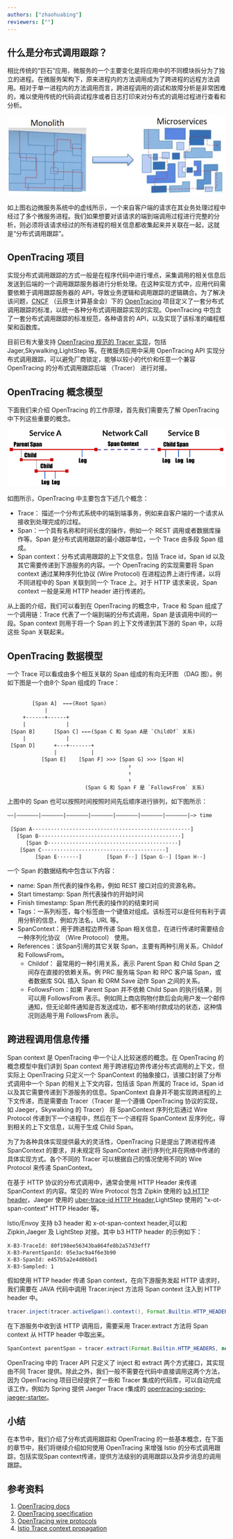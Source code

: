 ```yaml
---
authors: ["zhaohuabing"]
reviewers: [""]
---
```


## 什么是分布式调用跟踪？

相比传统的“巨石”应用，微服务的一个主要变化是将应用中的不同模块拆分为了独立的进程。在微服务架构下，原来进程内的方法调用成为了跨进程的远程方法调用。相对于单一进程内的方法调用而言，跨进程调用的调试和故障分析是非常困难的，难以使用传统的代码调试程序或者日志打印来对分布式的调用过程进行查看和分析。

![分布式调用跟踪示意图](images/enhance-tracing/monolith-microserivce.jpg)

如上图右边微服务系统中的虚线所示，一个来自客户端的请求在其业务处理过程中经过了多个微服务进程。我们如果想要对该请求的端到端调用过程进行完整的分析，则必须将该请求经过的所有进程的相关信息都收集起来并关联在一起，这就是“分布式调用跟踪”。

## OpenTracing 项目

实现分布式调用跟踪的方式一般是在程序代码中进行埋点，采集调用的相关信息后发送到后端的一个调用跟踪服务器进行分析处理。在这种实现方式中，应用代码需要依赖于调用跟踪服务器的 API，导致业务逻辑和调用跟踪的逻辑耦合。为了解决该问题，[CNCF](https://www.cncf.io/) （云原生计算基金会）下的 [OpenTracing](http://https://opentracing.io/) 项目定义了一套分布式调用跟踪的标准，以统一各种分布式调用跟踪实现的实现。OpenTracing 中包含了一套分布式调用跟踪的标准规范，各种语言的 API，以及实现了该标准的编程框架和函数库。

目前已有大量支持 [OpenTracing 规范的 Tracer 实现](https://opentracing.io/docs/supported-tracers/)，包括 Jager,Skywalking,LightStep 等。在微服务应用中采用 OpenTracing API 实现分布式调用跟踪，可以避免厂商锁定，能够以较小的代价和任意一个兼容 OpenTracing 的分布式调用跟踪后端 （Tracer） 进行对接。

## OpenTracing 概念模型

下面我们来介绍 OpenTracing 的工作原理，首先我们需要先了解 OpenTracing 中下列这些重要的概念。

![OpenTracing 概念模型](images/enhance-tracing/tracing_mental_model.png)

如图所示，OpenTracing 中主要包含下述几个概念：

* Trace： 描述一个分布式系统中的端到端事务，例如来自客户端的一个请求从接收到处理完成的过程。
* Span：一个具有名称和时间长度的操作，例如一个 REST 调用或者数据库操作等。Span 是分布式调用跟踪的最小跟踪单位，一个 Trace 由多段 Span 组成。
* Span context：分布式调用跟踪的上下文信息，包括 Trace id，Span id 以及其它需要传递到下游服务的内容。一个 OpenTracing 的实现需要将 Span context 通过某种序列化协议 (Wire Protocol) 在进程边界上进行传递，以将不同进程中的 Span 关联到同一个 Trace 上。对于 HTTP 请求来说，Span context 一般是采用 HTTP header 进行传递的。

从上面的介绍，我们可以看到在 OpenTracing 的概念中，Trace 和 Span 组成了一个调用链：Trace 代表了一个端到端的分布式调用，Span 是该调用中间的一段。Span context 则用于将一个 Span 的上下文传递到其下游的 Span 中，以将这些 Span 关联起来。

## OpenTracing 数据模型

一个 Trace 可以看成由多个相互关联的 Span 组成的有向无环图 （DAG 图）。例如下图是一个由8个 Span 组成的 Trace：

```text

        [Span A]  ←←←(Root Span)
            |
     +------+------+
     |             |
 [Span B]      [Span C] ←←←(Span C 和 Span A是 `ChildOf` 关系)
     |             |
 [Span D]      +---+-------+
               |           |
           [Span E]    [Span F] >>> [Span G] >>> [Span H]
                                       ↑
                                       ↑
                                       ↑
                         (Span G 和 Span F 是 `FollowsFrom` 关系)

```


上图中的 Span 也可以按照时间按照时间先后顺序进行排列，如下图所示：

```text
––|–––––––|–––––––|–––––––|–––––––|–––––––|–––––––|–––––––|–> time

 [Span A···················································]
   [Span B··············································]
      [Span D··········································]
    [Span C········································]
         [Span E·······]        [Span F··] [Span G··] [Span H··]
```


一个 Span 的数据结构中包含以下内容：

* name: Span 所代表的操作名称，例如 REST 接口对应的资源名称。
* Start timestamp: Span 所代表操作的开始时间
* Finish timestamp: Span 所代表的操作的的结束时间
* Tags：一系列标签，每个标签由一个键值对组成。该标签可以是任何有利于调用分析的信息，例如方法名，URL 等。
* SpanContext：用于跨进程边界传递 Span 相关信息，在进行传递时需要结合一种序列化协议 （Wire Protocol） 使用。
* References：该Span引用的其它关联 Span，主要有两种引用关系，Childof 和 FollowsFrom。
    * Childof： 最常用的一种引用关系，表示 Parent Span 和 Child Span 之间存在直接的依赖关系。例 PRC 服务端 Span 和 RPC 客户端 Span，或者数据库 SQL 插入 Span 和 ORM Save 动作 Span 之间的关系。
    * FollowsFrom：如果 Parent Span 并不依赖 Child Span 的执行结果，则可以用 FollowsFrom 表示。例如网上商店购物付款后会向用户发一个邮件通知，但无论邮件通知是否发送成功，都不影响付款成功的状态，这种情况则适用于用 FollowsFrom 表示。

## 跨进程调用信息传播

Span context 是 OpenTracing 中一个让人比较迷惑的概念。在 OpenTracing 的概念模型中我们讲到 Span context 用于跨进程边界传递分布式调用的上下文，但实际上 OpenTracing 只定义一个 SpanContext 的抽象接口，该接口封装了分布式调用中一个 Span 的相关上下文内容，包括该 Span 所属的 Trace id，Span id 以及其它需要传递到下游服务的信息。SpanContext 自身并不能实现跨进程的上下文传递，而是需要由 Tracer（Tracer 是一个遵循 OpenTracing 协议的实现，如 Jaeger，Skywalking 的 Tracer） 将 SpanContext 序列化后通过 Wire Protocol 传递到下一个进程中，然后在下一个进程将 SpanContext 反序列化，得到相关的上下文信息，以用于生成 Child Span。

为了为各种具体实现提供最大的灵活性，OpenTracing 只是提出了跨进程传递 SpanContext 的要求，并未规定将 SpanContext 进行序列化并在网络中传递的具体实现方式。各个不同的 Tracer 可以根据自己的情况使用不同的 Wire Protocol 来传递 SpanContext。

在基于 HTTP 协议的分布式调用中，通常会使用 HTTP Header 来传递 SpanContext 的内容。常见的 Wire Protocol 包含 Zipkin 使用的 [b3 HTTP header](https://github.com/openzipkin/b3-propagation)，Jaeger 使用的 [uber-trace-id HTTP Header](https://www.jaegertracing.io/docs/1.7/client-libraries/#trace-span-identity),LightStep 使用的 "x-ot-span-context" HTTP Header 等。

Istio/Envoy 支持 b3 header 和 x-ot-span-context header,可以和 Zipkin,Jaeger 及 LightStep 对接。其中 b3 HTTP header 的示例如下：

```text
X-B3-TraceId: 80f198ee56343ba864fe8b2a57d3eff7
X-B3-ParentSpanId: 05e3ac9a4f6e3b90
X-B3-SpanId: e457b5a2e4d86bd1
X-B3-Sampled: 1
```

假如使用 HTTP header 传递 Span context，在向下游服务发起 HTTP 请求时，我们需要在 JAVA 代码中调用 Tracer.inject 方法将 Span context 注入到 HTTP header 中。
```JAVA
tracer.inject(tracer.activeSpan().context(), Format.Builtin.HTTP_HEADERS, new RequestBuilderCarrier(requestBuilder));
```

在下游服务中收到该 HTTP 调用后，需要采用 Tracer.extract 方法将 Span context 从 HTTP header 中取出来。
```JAVA
SpanContext parentSpan = tracer.extract(Format.Builtin.HTTP_HEADERS, new TextMapExtractAdapter(headers));
```

OpenTracing 中的 Tracer API 只定义了 inject 和 extract 两个方式接口，其实现由不同 Tracer 提供。除此之外，我们一般不需要在代码中直接调用这两个方法，因为 OpenTracing 项目已经提供了一些和 Tracer 集成的代码库，可以自动完成该工作，例如为 Spring 提供 Jaeger Trace r集成的 [opentracing-spring-jaeger-starter](https://github.com/opentracing-contrib/java-spring-jaeger)。

## 小结

在本节中，我们介绍了分布式调用跟踪和 OpenTracing 的一些基本概念，在下面的章节中，我们将继续介绍如何使用 OpenTracing 来增强 Istio 的分布式调用跟踪，包括实现Span context传递，提供方法级别的调用跟踪以及异步消息的调用跟踪。

## 参考资料

1. [OpenTracing docs](https://opentracing.io/docs/)
1. [OpenTracing specification](https://github.com/opentracing/specification/blob/master/specification.md)
1. [OpenTracing wire protocols](https://github.com/opentracing/specification/blob/master/rfc/trace_identifiers.md)
1. [Istio Trace context propagation](https://istio.io/docs/tasks/telemetry/distributed-tracing/overview/#trace-context-propagation)